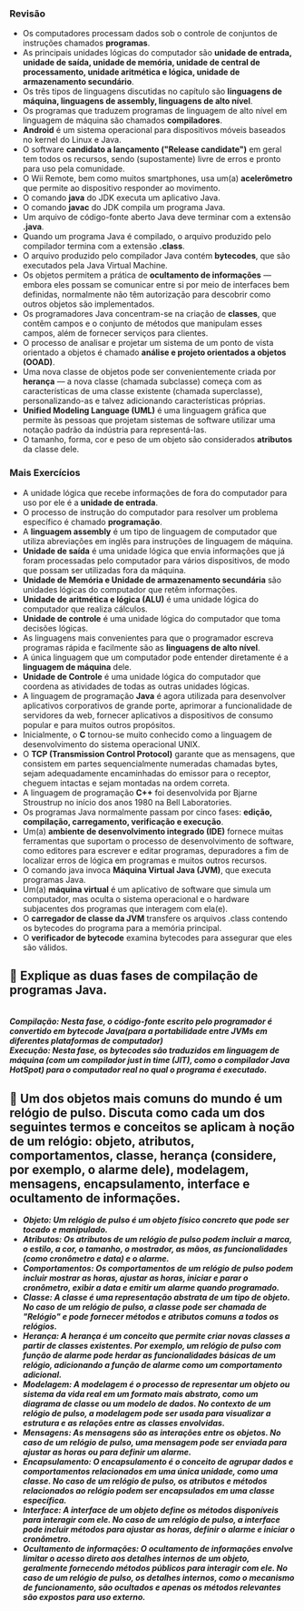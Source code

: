  ### Revisão
- Os computadores processam dados sob o controle de conjuntos de instruções chamados <b>programas</b>.
- As principais unidades lógicas do computador são <b>unidade de entrada, unidade de saída, unidade de memória, unidade de central de processamento, unidade aritmética e lógica, unidade de armazenamento secundário</b>.
- Os três tipos de linguagens discutidas no capítulo são <b>linguagens de máquina, linguagens de assembly, linguagens de alto nível</b>.
- Os programas que traduzem programas de linguagem de alto nível em linguagem de máquina são chamados <b>compiladores</b>.
- <b>Android</b> é um sistema operacional para dispositivos móveis baseados no kernel do Linux e Java.
- O software <b>candidato a lançamento ("Release candidate")</b> em geral tem todos os recursos, sendo (supostamente) livre de erros e pronto para uso pela comunidade.
- O Wii Remote, bem como muitos smartphones, usa um(a) <b>acelerômetro</b> que permite ao dispositivo responder ao movimento.
- O comando <b>java</b> do JDK executa um aplicativo Java.
- O comando <b>javac</b> do JDK compila um programa Java.
- Um arquivo de código-fonte aberto Java deve terminar com a extensão <b>.java</b>.
- Quando um programa Java é compilado, o arquivo produzido pelo compilador termina com a extensão <b>.class</b>.
- O arquivo produzido pelo compilador Java contém <b>bytecodes</b>, que são executados pela Java Virtual Machine.
- Os objetos permitem a prática de <b>ocultamento de informações</b> — embora eles possam se comunicar entre si por meio de interfaces bem definidas, normalmente não têm autorização para descobrir como outros objetos são implementados.
- Os programadores Java concentram-se na criação de <b>classes</b>, que contêm campos e o conjunto de métodos que manipulam esses campos, além de fornecer serviços para clientes.
- O processo de analisar e projetar um sistema de um ponto de vista orientado a objetos é chamado <b>análise e projeto orientados a objetos (OOAD)</b>.
- Uma nova classe de objetos pode ser convenientemente criada por <b>herança</b> — a nova classe (chamada subclasse) começa com as características de uma classe existente (chamada superclasse), personalizando-as e talvez adicionando características próprias.
- <b>Unified Modeling Language (UML)</b> é uma linguagem gráfica que permite às pessoas que projetam sistemas de software utilizar uma notação padrão da indústria para representá-las.
- O tamanho, forma, cor e peso de um objeto são considerados <b>atributos</b> da classe dele.
 ### Mais Exercícios
  - A unidade lógica que recebe informações de fora do computador para uso por ele é a <b>unidade de entrada</b>.
  - O processo de instrução do computador para resolver um problema específico é chamado <b>programação</b>.
  - A <b>linguagem assembly</b> é um tipo de linguagem de computador que utiliza abreviações em inglês para instruções de linguagem de máquina.
  - <b>Unidade de saída</b> é uma unidade lógica que envia informações que já foram processadas pelo computador para vários dispositivos, de modo que possam ser utilizadas fora da máquina.
  - <b>Unidade de Memória e Unidade de armazenamento secundária</b> são unidades lógicas do computador que retêm informações.
  - <b>Unidade de aritmética e lógica (ALU)</b> é uma unidade lógica do computador que realiza cálculos.
  - <b>Unidade de controle</b> é uma unidade lógica do computador que toma decisões lógicas.
  - As linguagens mais convenientes para que o programador escreva programas rápida e facilmente são as <b>linguagens de alto nível</b>.
  - A única linguagem que um computador pode entender diretamente é a <b>linguagem de máquina</b> dele.
  - <b>Unidade de Controle</b> é uma unidade lógica do computador que coordena as atividades de todas as outras unidades lógicas.
  - A linguagem de programação <b>Java</b> é agora utilizada para desenvolver aplicativos corporativos de grande porte, aprimorar a funcionalidade de servidores da web, fornecer aplicativos a dispositivos de consumo popular e para muitos outros propósitos.
  - Inicialmente, o <b>C</b> tornou-se muito conhecido como a linguagem de desenvolvimento do sistema operacional UNIX.
  - O <b>TCP (Transmission Control Protocol)</b> garante que as mensagens, que consistem em partes sequencialmente numeradas chamadas bytes, sejam adequadamente
encaminhadas do emissor para o receptor, cheguem intactas e sejam montadas na ordem correta.
  - A linguagem de programação <b>C++</b> foi desenvolvida por Bjarne Stroustrup no início dos anos 1980 na Bell Laboratories.
  - Os programas Java normalmente passam por cinco fases: <b>edição, compilação, carregamento, verificação e execução</b>.
  - Um(a) <b>ambiente de desenvolvimento integrado (IDE)</b> fornece muitas ferramentas que suportam o processo de desenvolvimento de software, como editores para escrever e editar programas, depuradores a fim de localizar erros de lógica em programas e muitos outros recursos.
  - O comando java invoca <b>Máquina Virtual Java (JVM)</b>, que executa programas Java.
  - Um(a) <b>máquina virtual</b> é um aplicativo de software que simula um computador, mas oculta o sistema operacional e o hardware subjacentes
dos programas que interagem com ela(e).
  - O <b>carregador de classe da JVM</b> transfere os arquivos .class contendo os bytecodes do programa para a memória principal.
  - O <b>verificador de bytecode</b> examina bytecodes para assegurar que eles são válidos.
## :speech_balloon: Explique as duas fases de compilação de programas Java.
<br>
<i><b>Compilação: Nesta fase, o código-fonte escrito pelo programador é convertido em bytecode Java(para a portabilidade entre JVMs em diferentes plataformas de computador)</b></i>
<br>
<i><b>Execução: Nesta fase, os bytecodes são traduzidos em linguagem de máquina (com um compilador just in time (JIT), como o compilador Java HotSpot) para o computador real no qual o programa é executado.</b></i>

## :speech_balloon:  Um dos objetos mais comuns do mundo é um relógio de pulso. Discuta como cada um dos seguintes termos e conceitos se aplicam à noção de um relógio: objeto, atributos, comportamentos, classe, herança (considere, por exemplo, o alarme dele), modelagem, mensagens, encapsulamento, interface e ocultamento de informações.
- <i><b>Objeto: Um relógio de pulso é um objeto físico concreto que pode ser tocado e manipulado.   </b></i>
- <i><b>Atributos: Os atributos de um relógio de pulso podem incluir a marca, o estilo, a cor, o tamanho, o mostrador, as mãos, as funcionalidades (como cronômetro e data) e o alarme. </b></i>
- <i><b>Comportamentos: Os comportamentos de um relógio de pulso podem incluir mostrar as horas, ajustar as horas, iniciar e parar o cronômetro, exibir a data e emitir um alarme quando programado. </b></i>
- <i><b>Classe: A classe é uma representação abstrata de um tipo de objeto. No caso de um relógio de pulso, a classe pode ser chamada de "Relógio" e pode fornecer métodos e atributos comuns a todos os relógios. </b></i>
- <i><b>Herança: A herança é um conceito que permite criar novas classes a partir de classes existentes. Por exemplo, um relógio de pulso com função de alarme pode herdar as funcionalidades básicas de um relógio, adicionando a função de alarme como um comportamento adicional. </b></i>
- <i><b>Modelagem: A modelagem é o processo de representar um objeto ou sistema da vida real em um formato mais abstrato, como um diagrama de classe ou um modelo de dados. No contexto de um relógio de pulso, a modelagem pode ser usada para visualizar a estrutura e as relações entre as classes envolvidas. </b></i>
- <i><b>Mensagens: As mensagens são as interações entre os objetos. No caso de um relógio de pulso, uma mensagem pode ser enviada para ajustar as horas ou para definir um alarme. </b></i>
- <i><b>Encapsulamento: O encapsulamento é o conceito de agrupar dados e comportamentos relacionados em uma única unidade, como uma classe. No caso de um relógio de pulso, os atributos e métodos relacionados ao relógio podem ser encapsulados em uma classe específica.</b></i>
- <i><b>Interface: A interface de um objeto define os métodos disponíveis para interagir com ele. No caso de um relógio de pulso, a interface pode incluir métodos para ajustar as horas, definir o alarme e iniciar o cronômetro.</b></i>
- <i><b>Ocultamento de informações: O ocultamento de informações envolve limitar o acesso direto aos detalhes internos de um objeto, geralmente fornecendo métodos públicos para interagir com ele. No caso de um relógio de pulso, os detalhes internos, como o mecanismo de funcionamento, são ocultados e apenas os métodos relevantes são expostos para uso externo.</b></i>
